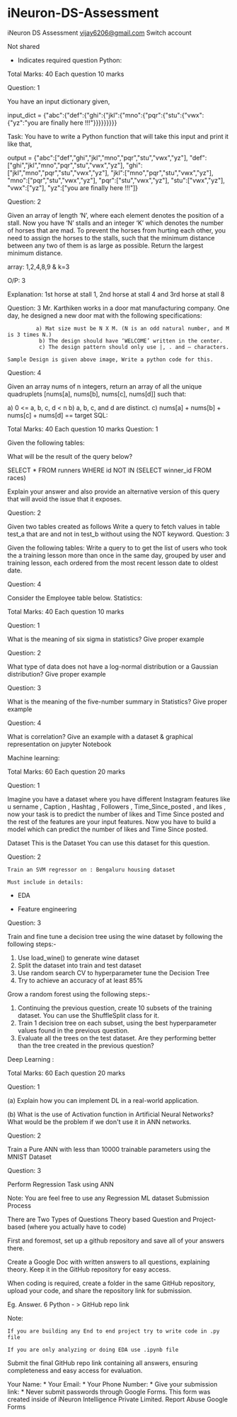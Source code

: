 # iNeuron-DS-Assessment

iNeuron DS Assessment
vijay6206@gmail.com Switch account
 
Not shared
 
* Indicates required question
Python:

Total Marks: 40
Each question 10 marks 


Question: 1


You have an input dictionary given,

input_dict = {"abc":{"def":{"ghi":{"jkl":{"mno":{"pqr":{"stu":{"vwx":{"yz":"you are finally here !!!"}}}}}}}}}

Task:  You have to write a Python function that will take this input and print it like that,

output = {"abc":["def","ghi","jkl","mno","pqr","stu","vwx","yz"],
 "def":["ghi","jkl","mno","pqr","stu","vwx","yz"],
 "ghi":["jkl","mno","pqr","stu","vwx","yz"],
 "jkl":["mno","pqr","stu","vwx","yz"],
 "mno":["pqr","stu","vwx","yz"],
 "pqr":["stu","vwx","yz"],
 "stu":["vwx","yz"],
 "vwx":["yz"],
 "yz":["you are finally here !!!"]}





Question: 2


Given an array of length ‘N’, where each element denotes the position of a stall. Now you have ‘N’ stalls and an integer ‘K’ which denotes the number of horses that are mad. To prevent the horses from hurting each other, you need to assign the horses to the stalls, such that the minimum distance between any two of them is as large as possible. Return the largest minimum distance.

array: 1,2,4,8,9  &  k=3

O/P: 3

Explanation: 1st horse at stall 1, 2nd horse at stall 4 and 3rd horse at stall 8



Question: 3
Mr. Karthiken works in a door mat manufacturing company. One day, he designed a new door mat with the following specifications:

             a) Mat size must be N X M. (N is an odd natural number, and M is 3 times N.)
              b) The design should have ‘WELCOME’ written in the center.
              c) The design pattern should only use |, . and – characters.

    Sample Design is given above image, Write a python code for this.


Question: 4

Given an array nums of n integers, return an array of all the unique quadruplets [nums[a], nums[b], nums[c], nums[d]] such that:

   a) 0 <= a, b, c, d < n
   b) a, b, c, and d are distinct.
   c) nums[a] + nums[b] + nums[c] + nums[d] == target
SQL:

Total Marks: 40
Each question 10 marks 
Question: 1

Given the following tables:

What will be the result of the query below?

SELECT * FROM runners WHERE id NOT IN (SELECT winner_id FROM races)

Explain your answer and also provide an alternative version of this query that will avoid the issue that it exposes.

Question: 2

Given two tables created as follows
Write a query to fetch values in table test_a that are and not in test_b without using the NOT keyword.
Question: 3

Given the following tables:
Write a query to to get the list of users who took the a training lesson more than once in the same day, grouped by user and training lesson, each ordered from the most recent lesson date to oldest date.

Question: 4

Consider the Employee table below.
Statistics:

Total Marks: 40
Each question 10 marks 

Question: 1

 What is the meaning of six sigma in statistics?  Give proper example


Question: 2

What type of data does not have a log-normal distribution or a Gaussian distribution?  Give proper example


Question: 3

What is the meaning of the five-number summary in Statistics? Give proper example


Question: 4

What is correlation? Give an example with a dataset & graphical representation on jupyter Notebook



Machine learning:

Total Marks: 60
Each question 20 marks   


Question: 1

Imagine you have a dataset where you have different Instagram features like u sername , Caption , Hashtag , Followers , Time_Since_posted , and likes , now your task is to predict the number of likes and Time Since posted and the rest of the features are your input features. Now you have to build a model which can predict the number of likes and Time Since posted. 

Dataset This is the Dataset You can use this dataset for this question. 



 Question: 2

    Train an SVM regressor on : Bengaluru housing dataset

    Must include in details:

  - EDA

  - Feature engineering 




Question: 3

Train and fine tune a decision tree using the wine dataset by following the following steps:-

  1. Use load_wine() to generate wine dataset
  2. Split the dataset into train and test  dataset
  3. Use random search CV to hyperparameter tune the Decision Tree
  4. Try to achieve an accuracy of at least 85%


Grow a random forest using the following steps:-

  1. Continuing the previous question, create 10 subsets of the training dataset. You can use the ShuffleSplit                class for it.
  2. Train 1 decision tree on each subset, using the best hyperparameter values found in the previous question.
  3. Evaluate all the trees on the test dataset. Are they performing better than the tree created in the previous question?


Deep Learning :

Total Marks: 60
Each question 20 marks    


Question: 1

(a) Explain how you can implement DL in a real-world application.

(b) What is the use of Activation function in Artificial Neural Networks? What would be the problem if we don't use it in ANN networks.



Question: 2

Train a Pure ANN with less than 10000 trainable parameters using the MNIST Dataset

Question: 3 

Perform Regression Task using ANN

Note: You are feel free to use any Regression ML dataset
Submission Process


There are Two Types of Questions Theory based Question and Project-based (where you actually have to code)


First and foremost, set up a github repository and save all of your answers there.


Create a Google Doc with written answers to all questions, explaining theory. Keep it in the GitHub repository for easy access.

When coding is required, create a folder in the same GitHub repository, upload your code, and share the repository link for submission.


Eg. Answer. 6 Python  - > GitHub repo link 

Note:

    If you are building any End to end project try to write code in .py file

    If you are only analyzing or doing EDA use .ipynb file

Submit the final GitHub repo link containing all answers, ensuring completeness and easy access for evaluation.

Your Name:  *
Your Email: *
Your Phone Number:  *
Give your submission link:
*
Never submit passwords through Google Forms.
This form was created inside of iNeuron Intelligence Private Limited. Report Abuse
Google Forms
